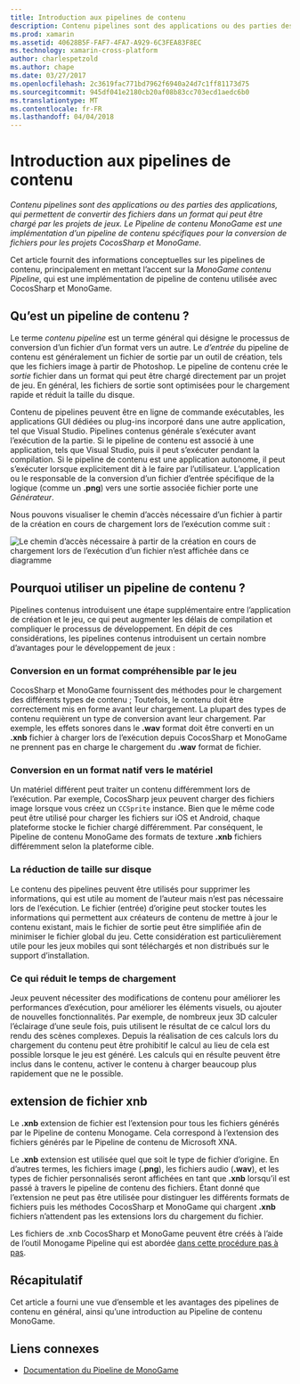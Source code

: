 ```yaml
---
title: Introduction aux pipelines de contenu
description: Contenu pipelines sont des applications ou des parties des applications, qui permettent de convertir des fichiers dans un format qui peut être chargé par les projets de jeux. Le Pipeline de contenu MonoGame est une implémentation d’un pipeline de contenu spécifiques pour la conversion de fichiers pour les projets CocosSharp et MonoGame.
ms.prod: xamarin
ms.assetid: 40628B5F-FAF7-4FA7-A929-6C3FEA83F8EC
ms.technology: xamarin-cross-platform
author: charlespetzold
ms.author: chape
ms.date: 03/27/2017
ms.openlocfilehash: 2c3619fac771bd7962f6940a24d7c1ff81173d75
ms.sourcegitcommit: 945df041e2180cb20af08b83cc703ecd1aedc6b0
ms.translationtype: MT
ms.contentlocale: fr-FR
ms.lasthandoff: 04/04/2018
---
```

# <a name="introduction-to-content-pipelines"></a>Introduction aux pipelines de contenu

_Contenu pipelines sont des applications ou des parties des applications, qui permettent de convertir des fichiers dans un format qui peut être chargé par les projets de jeux. Le Pipeline de contenu MonoGame est une implémentation d’un pipeline de contenu spécifiques pour la conversion de fichiers pour les projets CocosSharp et MonoGame._

Cet article fournit des informations conceptuelles sur les pipelines de contenu, principalement en mettant l’accent sur la *MonoGame contenu Pipeline*, qui est une implémentation de pipeline de contenu utilisée avec CocosSharp et MonoGame.


## <a name="what-is-a-content-pipeline"></a>Qu’est un pipeline de contenu ?

Le terme *contenu pipeline* est un terme général qui désigne le processus de conversion d’un fichier d’un format vers un autre. Le *d’entrée* du pipeline de contenu est généralement un fichier de sortie par un outil de création, tels que les fichiers image à partir de Photoshop. Le pipeline de contenu crée le *sortie* fichier dans un format qui peut être chargé directement par un projet de jeu. En général, les fichiers de sortie sont optimisées pour le chargement rapide et réduit la taille du disque.

Contenu de pipelines peuvent être en ligne de commande exécutables, les applications GUI dédiées ou plug-ins incorporé dans une autre application, tel que Visual Studio. Pipelines contenus générale s’exécuter avant l’exécution de la partie. Si le pipeline de contenu est associé à une application, tels que Visual Studio, puis il peut s’exécuter pendant la compilation. Si le pipeline de contenu est une application autonome, il peut s’exécuter lorsque explicitement dit à le faire par l’utilisateur. L’application ou le responsable de la conversion d’un fichier d’entrée spécifique de la logique (comme un **.png**) vers une sortie associée fichier porte une *Générateur*. 

Nous pouvons visualiser le chemin d’accès nécessaire d’un fichier à partir de la création en cours de chargement lors de l’exécution comme suit :

![](introduction-images/image1.png "Le chemin d’accès nécessaire à partir de la création en cours de chargement lors de l’exécution d’un fichier n’est affichée dans ce diagramme")

## <a name="why-use-a-content-pipeline"></a>Pourquoi utiliser un pipeline de contenu ?

Pipelines contenus introduisent une étape supplémentaire entre l’application de création et le jeu, ce qui peut augmenter les délais de compilation et compliquer le processus de développement. En dépit de ces considérations, les pipelines contenus introduisent un certain nombre d’avantages pour le développement de jeux :


### <a name="converting-to-a-format-understood-by-the-game"></a>Conversion en un format compréhensible par le jeu

CocosSharp et MonoGame fournissent des méthodes pour le chargement des différents types de contenu ; Toutefois, le contenu doit être correctement mis en forme avant leur chargement. La plupart des types de contenu requièrent un type de conversion avant leur chargement. Par exemple, les effets sonores dans le **.wav** format doit être converti en un **.xnb** fichier à charger lors de l’exécution depuis CocosSharp et MonoGame ne prennent pas en charge le chargement du **.wav** format de fichier.


### <a name="converting-to-a-format-native-to-the-hardware"></a>Conversion en un format natif vers le matériel

Un matériel différent peut traiter un contenu différemment lors de l’exécution. Par exemple, CocosSharp jeux peuvent charger des fichiers image lorsque vous créez un `CCSprite` instance. Bien que le même code peut être utilisé pour charger les fichiers sur iOS et Android, chaque plateforme stocke le fichier chargé différemment. Par conséquent, le Pipeline de contenu MonoGame des formats de texture **.xnb** fichiers différemment selon la plateforme cible.


### <a name="reducing-size-on-disk"></a>La réduction de taille sur disque 

Le contenu des pipelines peuvent être utilisés pour supprimer les informations, qui est utile au moment de l’auteur mais n’est pas nécessaire lors de l’exécution. Le fichier (entrée) d’origine peut stocker toutes les informations qui permettent aux créateurs de contenu de mettre à jour le contenu existant, mais le fichier de sortie peut être simplifiée afin de minimiser le fichier global du jeu. Cette considération est particulièrement utile pour les jeux mobiles qui sont téléchargés et non distribués sur le support d’installation.


### <a name="reducing-load-time"></a>Ce qui réduit le temps de chargement

Jeux peuvent nécessiter des modifications de contenu pour améliorer les performances d’exécution, pour améliorer les éléments visuels, ou ajouter de nouvelles fonctionnalités. Par exemple, de nombreux jeux 3D calculer l’éclairage d’une seule fois, puis utilisent le résultat de ce calcul lors du rendu des scènes complexes. Depuis la réalisation de ces calculs lors du chargement du contenu peut être prohibitif le calcul au lieu de cela est possible lorsque le jeu est généré. Les calculs qui en résulte peuvent être inclus dans le contenu, activer le contenu à charger beaucoup plus rapidement que ne le possible. 


## <a name="xnb-file-extension"></a>extension de fichier xnb

Le **.xnb** extension de fichier est l’extension pour tous les fichiers générés par le Pipeline de contenu Monogame. Cela correspond à l’extension des fichiers générés par le Pipeline de contenu de Microsoft XNA.

Le **.xnb** extension est utilisée quel que soit le type de fichier d’origine. En d’autres termes, les fichiers image (**.png**), les fichiers audio (**.wav**), et les types de fichier personnalisés seront affichées en tant que **.xnb** lorsqu’il est passé à travers le pipeline de contenu des fichiers. Étant donné que l’extension ne peut pas être utilisée pour distinguer les différents formats de fichiers puis les méthodes CocosSharp et MonoGame qui chargent **.xnb** fichiers n’attendent pas les extensions lors du chargement du fichier.

Les fichiers de .xnb CocosSharp et MonoGame peuvent être créés à l’aide de l’outil Monogame Pipeline qui est abordée [dans cette procédure pas à pas](~/graphics-games/cocossharp/content-pipeline/walkthrough.md).


## <a name="summary"></a>Récapitulatif

Cet article a fourni une vue d’ensemble et les avantages des pipelines de contenu en général, ainsi qu’une introduction au Pipeline de contenu MonoGame.

## <a name="related-links"></a>Liens connexes

- [Documentation du Pipeline de MonoGame](http://www.monogame.net/documentation/?page=Pipeline)
